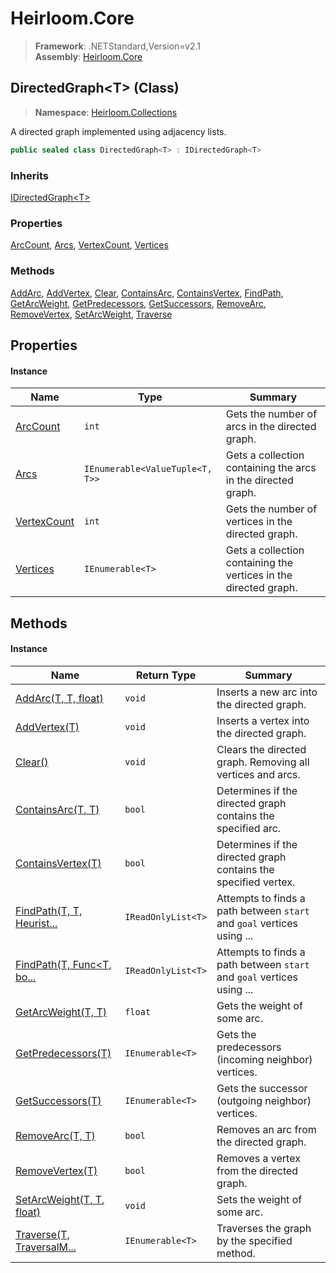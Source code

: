 # Heirloom.Core

> **Framework**: .NETStandard,Version=v2.1  
> **Assembly**: [Heirloom.Core][0]

## DirectedGraph\<T> (Class)

> **Namespace**: [Heirloom.Collections][0]

A directed graph implemented using adjacency lists.

```cs
public sealed class DirectedGraph<T> : IDirectedGraph<T>
```

### Inherits

[IDirectedGraph\<T>][1]

### Properties

[ArcCount][2], [Arcs][3], [VertexCount][4], [Vertices][5]

### Methods

[AddArc][6], [AddVertex][7], [Clear][8], [ContainsArc][9], [ContainsVertex][10], [FindPath][11], [GetArcWeight][12], [GetPredecessors][13], [GetSuccessors][14], [RemoveArc][15], [RemoveVertex][16], [SetArcWeight][17], [Traverse][18]

## Properties

#### Instance

| Name             | Type                            | Summary                                                          |
|------------------|---------------------------------|------------------------------------------------------------------|
| [ArcCount][2]    | `int`                           | Gets the number of arcs in the directed graph.                   |
| [Arcs][3]        | `IEnumerable<ValueTuple<T, T>>` | Gets a collection containing the arcs in the directed graph.     |
| [VertexCount][4] | `int`                           | Gets the number of vertices in the directed graph.               |
| [Vertices][5]    | `IEnumerable<T>`                | Gets a collection containing the vertices in the directed graph. |

## Methods

#### Instance

| Name                            | Return Type        | Summary                                                                |
|---------------------------------|--------------------|------------------------------------------------------------------------|
| [AddArc(T, T, float)][6]        | `void`             | Inserts a new arc into the directed graph.                             |
| [AddVertex(T)][7]               | `void`             | Inserts a vertex into the directed graph.                              |
| [Clear()][8]                    | `void`             | Clears the directed graph. Removing all vertices and arcs.             |
| [ContainsArc(T, T)][9]          | `bool`             | Determines if the directed graph contains the specified arc.           |
| [ContainsVertex(T)][10]         | `bool`             | Determines if the directed graph contains the specified vertex.        |
| [FindPath(T, T, Heurist...][11] | `IReadOnlyList<T>` | Attempts to finds a path between `start` and `goal` vertices using ... |
| [FindPath(T, Func<T, bo...][11] | `IReadOnlyList<T>` | Attempts to finds a path between `start` and `goal` vertices using ... |
| [GetArcWeight(T, T)][12]        | `float`            | Gets the weight of some arc.                                           |
| [GetPredecessors(T)][13]        | `IEnumerable<T>`   | Gets the predecessors (incoming neighbor) vertices.                    |
| [GetSuccessors(T)][14]          | `IEnumerable<T>`   | Gets the successor (outgoing neighbor) vertices.                       |
| [RemoveArc(T, T)][15]           | `bool`             | Removes an arc from the directed graph.                                |
| [RemoveVertex(T)][16]           | `bool`             | Removes a vertex from the directed graph.                              |
| [SetArcWeight(T, T, float)][17] | `void`             | Sets the weight of some arc.                                           |
| [Traverse(T, TraversalM...][18] | `IEnumerable<T>`   | Traverses the graph by the specified method.                           |

[0]: ../../Heirloom.Core.md
[1]: IDirectedGraph[T].md
[2]: DirectedGraph[T]/ArcCount.md
[3]: DirectedGraph[T]/Arcs.md
[4]: DirectedGraph[T]/VertexCount.md
[5]: DirectedGraph[T]/Vertices.md
[6]: DirectedGraph[T]/AddArc.md
[7]: DirectedGraph[T]/AddVertex.md
[8]: DirectedGraph[T]/Clear.md
[9]: DirectedGraph[T]/ContainsArc.md
[10]: DirectedGraph[T]/ContainsVertex.md
[11]: DirectedGraph[T]/FindPath.md
[12]: DirectedGraph[T]/GetArcWeight.md
[13]: DirectedGraph[T]/GetPredecessors.md
[14]: DirectedGraph[T]/GetSuccessors.md
[15]: DirectedGraph[T]/RemoveArc.md
[16]: DirectedGraph[T]/RemoveVertex.md
[17]: DirectedGraph[T]/SetArcWeight.md
[18]: DirectedGraph[T]/Traverse.md
